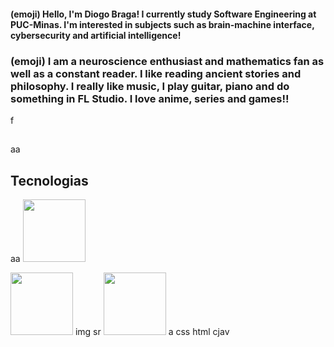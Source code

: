 #### (emoji) Hello, I'm Diogo Braga! I currently study Software Engineering at PUC-Minas. I'm interested in subjects such as brain-machine interface, cybersecurity and artificial intelligence! 

### (emoji) I am a neuroscience enthusiast and mathematics fan as well as a constant reader. I like reading ancient stories and philosophy. I really like music, I play guitar, piano and do something in FL Studio. I love anime, series and games!! 
f
##
aa
## Tecnologias 
aa
<img height="100px" width="100px" src="https://cdn.jsdelivr.net/gh/devicons/devicon@latest/icons/cplusplus/cplusplus-original.svg" />

<img height="100px" width="100px" src="https://cdn.jsdelivr.net/gh/devicons/devicon@latest/icons/bootstrap/bootstrap-original-wordmark.svg"/>
img sr
<img height="100px" width="100px" src="https://cdn.jsdelivr.net/gh/devicons/devicon@latest/icons/arduino/arduino-original.svg" />
a
css
html
cjav
          
          
          

